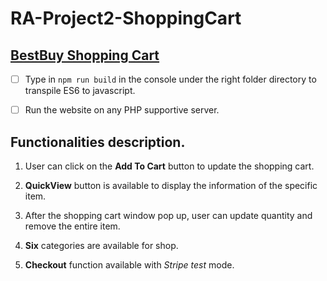 # RA-Project2-ShoppingCart
## [BestBuy Shopping Cart](https://travel-sick-career.000webhostapp.com/)
- [ ] Type in `npm run build` in the console under the right folder directory to transpile ES6 to javascript. 

- [ ] Run the website on any PHP supportive server.

## Functionalities description.

1. User can click on the **Add To Cart** button to update the shopping cart.

2. **QuickView** button is available to display the information of the specific item.

3. After the shopping cart window pop up, user can update quantity and remove the entire item.

4. **Six** categories are available for shop.

5. **Checkout** function available with _Stripe_ *test* mode.
